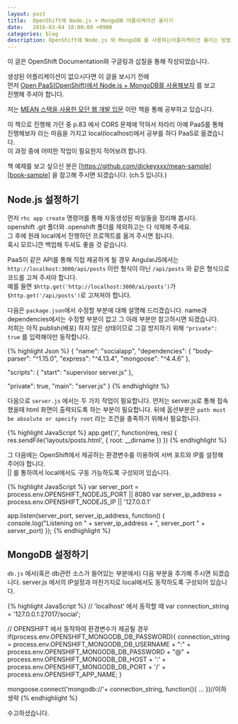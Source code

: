 ```yaml
---
layout: post
title:  OpenShift에 Node.js + MongoDB 어플리케이션 올리기
date:   2016-03-04 18:00:00 +0900
categories: blog
description: OpenShift에 Node.js 와 MongoDB 를 사용하는어플리케이션 올리는 방법에 대해 알아보겠습니다.
---
```


이 글은 OpenShift Documentation와 구글링과 삽질을 통해 작성되었습니다.

생성된 어플리케이션이 없으시다면 이 글을 보시기 전에  
먼저 [Open PaaS(OpenShift)에서 Node.js + MongoDB를 사용해보자][post1] 를 보고  
진행해 주셔야 합니다.

저는 [MEAN 스택을 사용한 모던 웹 개발 입문][book] 이란 책을 통해 공부하고 있습니다.

이 책으로 진행해 가던 중 p.83 에서 CORS 문제에 막혀서 차라리 아예 PaaS를 통해 진행해보자 라는 마음을 가지고 local(localhost)에서 공부를 하다 PaaS로 옮겼습니다.  
이 과정 중에 어떠한 작업이 필요한지 적어보려 합니다.

책 예제를 보고 싶으신 분은 [https://github.com/dickeyxxx/mean-sample][book-sample] 을 참고해 주시면 되겠습니다. (ch.5 입니다.)


## Node.js 설정하기
먼저 `rhc app create` 명령어를 통해 자동생성된 파일들을 정리해 봅시다.  
openshift .git 폴더와 .openshift 폴더를 제외하고는 다 삭제해 주세요.  
그 후에 원래 local에서 진행하던 프로젝트를 옮겨 주시면 됩니다.  
혹시 모르니깐 백업해 두셔도 좋을 것 같습니다.

PaaS이 같은 API를 통해 직접 제공하게 될 경우 AngularJS에서는 `http://localhost:3000/api/posts` 이런 형식이 아닌 `/api/posts` 와 같은 형식으로 코드를 고쳐 주셔야 합니다.  
예를 들면 `$http.get('http://localhost:3000/ai/posts')`가 `$http.get('/api/posts')`로 고쳐져야 합니다.

다음은 `package.json`에서 수정할 부분에 대해 설명해 드리겠습니다.
name과 dependencies에서는 수정할 부분이 없고 그 아래 부분만 참고하시면 되겠습니다.  
저희는 아직 publish(배포) 하지 않은 상태이므로 그걸 방지하기 위해 `"private": true` 를 입력해야만 동작합니다.

{% highlight Json %}
{
  "name": "socialapp",
  "dependencies": {
    "body-parser": "^1.15.0",
    "express": "^4.13.4",
    "mongoose": "^4.4.6"
  },

  "scripts": {
    "start": "supervisor server.js"
  },

  "private": true,
  "main": "server.js"
}
{% endhighlight %}

다음으로  `server.js` 에서는 두 가지 작업이 필요합니다.
먼저는 server.js로 통해 접속했을때 html 화면이 출력되도록 하는 부분이 필요합니다.
뒤에 옵션부분은 `path must be absolute or specify root` 라는 조건을 충족하기 위해서 필요합니다.

{% highlight JavaScript %}
app.get('/', function(req, res) {
  res.sendFile('layouts/posts.html', { root: __dirname })
})
{% endhighlight %}

그 다음에는 OpenShift에서 제공하는 환경변수를 이용하여 서버 포트와 IP를 설정해 주어야 합니다.  
|| 를 통하여서 local에서도 구동 가능하도록 구성되어 있습니다.

{% highlight JavaScript %}
var server_port = process.env.OPENSHIFT_NODEJS_PORT || 8080
var server_ip_address = process.env.OPENSHIFT_NODEJS_IP || '127.0.0.1'

app.listen(server_port, server_ip_address, function() {
  console.log("Listening on " + server_ip_address + ", server_port " + server_port)
});
{% endhighlight %}

## MongoDB 설정하기

`db.js` 에서(혹은 db관련 소스가 들어있는 부분에서) 다음 부분을 추가해 주시면 되겠습니다.
server.js 에서의 IP설정과 마찬가지로 local에서도 동작하도록 구성되어 있습니다.

{% highlight JavaScript %}
// 'localhost' 에서 동작할 때
var connection_string = '127.0.0.1:27017/social';

// OPENSHIFT 에서 동작하여 환경변수가 제공될 경우
if(process.env.OPENSHIFT_MONGODB_DB_PASSWORD){
  connection_string = process.env.OPENSHIFT_MONGODB_DB_USERNAME + ":" +
  process.env.OPENSHIFT_MONGODB_DB_PASSWORD + "@" +
  process.env.OPENSHIFT_MONGODB_DB_HOST + ':' +
  process.env.OPENSHIFT_MONGODB_DB_PORT + '/' +
  process.env.OPENSHIFT_APP_NAME;
}

mongoose.connect('mongodb://'+ connection_string, function(){ ... })//이하 생략
{% endhighlight %}

수고하셨습니다.

[post1]: http://chooco13.github.io/blog/2016/03/01/Open-PaaS(OpenShift)%EC%97%90%EC%84%9C-Node.js-+-MongoDB%EB%A5%BC-%EC%82%AC%EC%9A%A9%ED%95%B4%EB%B3%B4%EC%9E%90.html
[book]: http://book.naver.com/bookdb/book_detail.nhn?bid=8779083
[book-sample]: https://github.com/dickeyxxx/mean-sample

